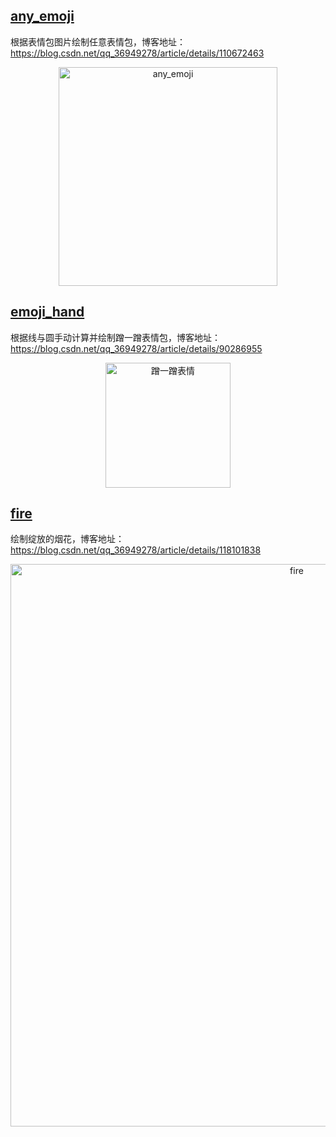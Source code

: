 ## [any_emoji](any_emoji.py)

根据表情包图片绘制任意表情包，博客地址：https://blog.csdn.net/qq_36949278/article/details/110672463

<p align="center">
<img src="https://img-blog.csdnimg.cn/20201204210323837.jpg" width="350" alt="any_emoji"/>
</p> 

## [emoji_hand](emoji_hand.py)

根据线与圆手动计算并绘制蹭一蹭表情包，博客地址：https://blog.csdn.net/qq_36949278/article/details/90286955
<p align="center">
<img src="https://img-blog.csdnimg.cn/20190517100316669.png" width="200" alt="蹭一蹭表情"/>
</p> 

## [fire](fire.py)

绘制绽放的烟花，博客地址：https://blog.csdn.net/qq_36949278/article/details/118101838
<p align="center">
<img src="https://img-blog.csdnimg.cn/20210622114744727.gif" width="900" alt="fire"/>
</p> 